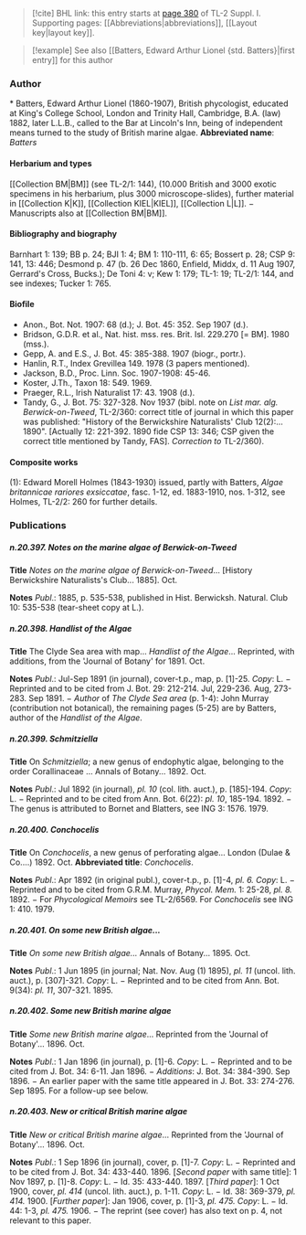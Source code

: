 > [!cite] BHL link: this entry starts at [page 380](https://www.biodiversitylibrary.org/page/33265107) of TL-2 Suppl. I.
> Supporting pages: [[Abbreviations|abbreviations]], [[Layout key|layout key]].

> [!example] See also [[Batters, Edward Arthur Lionel {std. Batters}|first entry]] for this author

### Author

\* Batters, Edward Arthur Lionel (1860-1907), British phycologist, educated at King's College School, London and Trinity Hall, Cambridge, B.A. (law) 1882, later L.L.B., called to the Bar at Lincoln's Inn, being of independent means turned to the study of British marine algae. 
**Abbreviated name**: *Batters*

#### Herbarium and types

[[Collection BM|BM]] (see TL-2/1: 144), (10.000 British and 3000 exotic specimens in his herbarium, plus 3000 microscope-slides), further material in [[Collection K|K]], [[Collection KIEL|KIEL]], [[Collection L|L]]. − Manuscripts also at [[Collection BM|BM]].

#### Bibliography and biography

Barnhart 1: 139; BB p. 24; BJI 1: 4; BM 1: 110-111, 6: 65; Bossert p. 28; CSP 9: 141, 13: 446; Desmond p. 47 (b. 26 Dec 1860, Enfield, Middx, d. 11 Aug 1907, Gerrard's Cross, Bucks.); De Toni 4: v; Kew 1: 179; TL-1: 19; TL-2/1: 144, and see indexes; Tucker 1: 765.

#### Biofile

- Anon., Bot. Not. 1907: 68 (d.); J. Bot. 45: 352. Sep 1907 (d.).
- Bridson, G.D.R. et al., Nat. hist. mss. res. Brit. Isl. 229.270 \[= BM\]. 1980 (mss.).
- Gepp, A. and E.S., J. Bot. 45: 385-388. 1907 (biogr., portr.).
- Hanlin, R.T., Index Grevillea 149. 1978 (3 papers mentioned).
- Jackson, B.D., Proc. Linn. Soc. 1907-1908: 45-46.
- Koster, J.Th., Taxon 18: 549. 1969.
- Praeger, R.L., Irish Naturalist 17: 43. 1908 (d.).
- Tandy, G., J. Bot. 75: 327-328. Nov 1937 (bibl. note on *List mar. alg. Berwick-on-Tweed*, TL-2/360: correct title of journal in which this paper was published: "History of the Berwickshire Naturalists' Club 12(2):... 1890". \[Actually 12: 221-392. 1890 fide CSP 13: 346; CSP given the correct title mentioned by Tandy, FAS\]. *Correction to* TL-2/360).

#### Composite works

(1): Edward Morell Holmes (1843-1930) issued, partly with Batters, *Algae britannicae rariores exsiccatae*, fasc. 1-12, ed. 1883-1910, nos. 1-312, see Holmes, TL-2/2: 260 for further details.

### Publications

##### n.20.397. Notes on the marine algae of Berwick-on-Tweed

**Title**
*Notes on the marine algae of Berwick-on-Tweed*... \[History Berwickshire Naturalists's Club... 1885\]. Oct.

**Notes**
*Publ*.: 1885, p. 535-538, published in Hist. Berwicksh. Natural. Club 10: 535-538 (tear-sheet copy at L.).

##### n.20.398. Handlist of the Algae

**Title**
The Clyde Sea area with map... *Handlist of the Algae*... Reprinted, with additions, from the 'Journal of Botany' for 1891. Oct.

**Notes**
*Publ*.: Jul-Sep 1891 (in journal), cover-t.p., map, p. \[1\]-25. *Copy*: L. − Reprinted and to be cited from J. Bot. 29: 212-214. Jul, 229-236. Aug, 273-283. Sep 1891. − *Author* of *The Clyde Sea area* (p. 1-4): John Murray (contribution not botanical), the remaining pages (5-25) are by Batters, author of the *Handlist of the Algae*.

##### n.20.399. Schmitziella

**Title**
On *Schmitziella*; a new genus of endophytic algae, belonging to the order Corallinaceae ... Annals of Botany... 1892. Oct.

**Notes**
*Publ*.: Jul 1892 (in journal), *pl. 10* (col. lith. auct.), p. \[185\]-194. *Copy*: L. − Reprinted and to be cited from Ann. Bot. 6(22): *pl. 10*, 185-194. 1892. − The genus is attributed to Bornet and Blatters, see ING 3: 1576. 1979.

##### n.20.400. Conchocelis

**Title**
On *Conchocelis*, a new genus of perforating algae... London (Dulae & Co....) 1892. Oct.
**Abbreviated title**: *Conchocelis*.

**Notes**
*Publ*.: Apr 1892 (in original publ.), cover-t.p., p. \[1\]-4, *pl. 6.* *Copy*: L. − Reprinted and to be cited from G.R.M. Murray, *Phycol. Mem.* 1: 25-28, *pl. 8.* 1892. − For *Phycological Memoirs* see TL-2/6569. For *Conchocelis* see ING 1: 410. 1979.

##### n.20.401. On some new British algae...

**Title**
*On some new British algae...* Annals of Botany... 1895. Oct.

**Notes**
*Publ*.: 1 Jun 1895 (in journal; Nat. Nov. Aug (1) 1895), *pl. 11* (uncol. lith. auct.), p. \[307\]-321.
*Copy*: L. − Reprinted and to be cited from Ann. Bot. 9(34): *pl. 11*, 307-321. 1895.

##### n.20.402. Some new British marine algae

**Title**
*Some new British marine algae*... Reprinted from the 'Journal of Botany'... 1896. Oct.

**Notes**
*Publ*.: 1 Jan 1896 (in journal), p. \[1\]-6. *Copy*: L. − Reprinted and to be cited from J. Bot. 34: 6-11. Jan 1896. − *Additions*: J. Bot. 34: 384-390. Sep 1896. − An earlier paper with the same title appeared in J. Bot. 33: 274-276. Sep 1895. For a follow-up see below.

##### n.20.403. New or critical British marine algae

**Title**
*New or critical British marine algae*... Reprinted from the 'Journal of Botany'... 1896. Oct.

**Notes**
*Publ*.: 1 Sep 1896 (in journal), cover, p. \[1\]-7. *Copy*: L. − Reprinted and to be cited from J. Bot. 34: 433-440. 1896.
\[*Second paper* with same title\]: 1 Nov 1897, p. \[1\]-8. *Copy*: L. − Id. 35: 433-440. 1897.
\[*Third paper*\]: 1 Oct 1900, cover, *pl. 414* (uncol. lith. auct.), p. 1-11. *Copy*: L. − Id. 38: 369-379, *pl. 414.* 1900.
\[*Further paper*\]: Jan 1906, cover, p. \[1\]-3, *pl. 475.* *Copy*: L. − Id. 44: 1-3, *pl. 475.* 1906. − The reprint (see cover) has also text on p. 4, not relevant to this paper.

